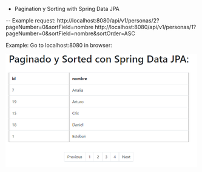 - Pagination y Sorting with Spring Data JPA

-- Example request:
http://localhost:8080/api/v1/personas/2?pageNumber=0&sortField=nombre
http://localhost:8080/api/v1/personas/1?pageNumber=0&sortField=nombre&sortOrder=ASC

Example:
Go to localhost:8080 in browser:

![Alt text](https://github.com/estebanbri/spring-data-jpa-pagination-and-sorting/blob/master/preview.png?raw=true "Welcome")
